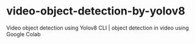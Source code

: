 # video-object-detection-by-yolov8
Video object detection using Yolov8 CLI | object  detection in video using Google Colab 
